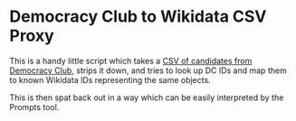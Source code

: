 # Democracy Club to Wikidata CSV Proxy

This is a handy little script which takes a [CSV of candidates from Democracy Club](https://candidates.democracyclub.org.uk/api/docs/csv/), strips it down, and tries to look up DC IDs and map them to known Wikidata IDs representing the same objects.

This is then spat back out in a way which can be easily interpreted by the Prompts tool.
